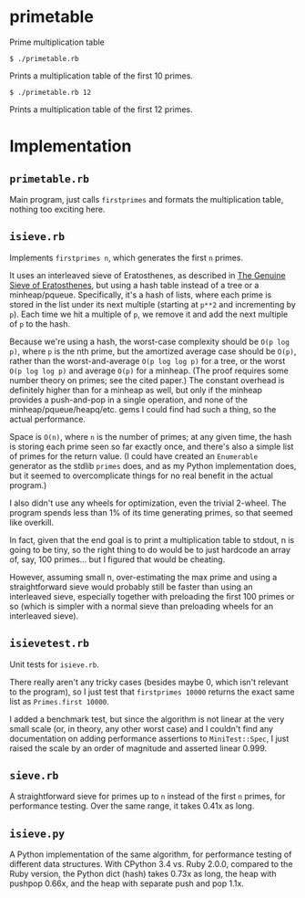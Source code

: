 primetable
==========

Prime multiplication table

    $ ./primetable.rb 

Prints a multiplication table of the first 10 primes.

    $ ./primetable.rb 12
	
Prints a multiplication table of the first 12 primes.

Implementation
==============

`primetable.rb`
---------------

Main program, just calls `firstprimes` and formats the multiplication
table, nothing too exciting here.

`isieve.rb`
-----------

Implements `firstprimes n`, which generates the first `n` primes.

It uses an interleaved sieve of Eratosthenes, as described in
[The Genuine Sieve of Eratosthenes][1], but using a hash table instead
of a tree or a minheap/pqueue. Specifically, it's a hash of lists,
where each prime is stored in the list under its next multiple
(starting at `p**2` and incrementing by `p`). Each time we hit a
multiple of `p`, we remove it and add the next multiple of `p` to the
hash.

  [1]: http://www.cs.hmc.edu/~oneill/papers/Sieve-JFP.pdf

Because we're using a hash, the worst-case complexity should be `O(p
log p)`, where `p` is the nth prime, but the amortized average case
should be `O(p)`, rather than the worst-and-average `O(p log log p)`
for a tree, or the worst `O(p log log p)` and average `O(p)` for a
minheap. (The proof requires some number theory on primes; see the
cited paper.) The constant overhead is definitely higher than for a
minheap as well, but only if the minheap provides a push-and-pop in a
single operation, and none of the minheap/pqueue/heapq/etc. gems I
could find had such a thing, so the actual performance.

Space is `O(n)`, where `n` is the number of primes; at any given time,
the hash is storing each prime seen so far exactly once, and there's
also a simple list of primes for the return value. (I could have
created an `Enumerable` generator as the stdlib `primes` does, and as
my Python implementation does, but it seemed to overcomplicate things
for no real benefit in the actual program.)

I also didn't use any wheels for optimization, even the trivial
2-wheel. The program spends less than 1% of its time generating
primes, so that seemed like overkill.

In fact, given that the end goal is to print a multiplication table to
stdout, n is going to be tiny, so the right thing to do would be to
just hardcode an array of, say, 100 primes... but I figured that would
be cheating.

However, assuming small n, over-estimating the max prime and using a
straightforward sieve would probably still be faster than using an
interleaved sieve, especially together with preloading the first 100
primes or so (which is simpler with a normal sieve than preloading
wheels for an interleaved sieve).

`isievetest.rb`
---------------

Unit tests for `isieve.rb`.

There really aren't any tricky cases (besides maybe 0, which isn't
relevant to the program), so I just test that `firstprimes 10000`
returns the exact same list as `Primes.first 10000`.

I added a benchmark test, but since the algorithm is not linear at the
very small scale (or, in theory, any other worst case) and I couldn't
find any documentation on adding performance assertions to
`MiniTest::Spec`, I just raised the scale by an order of magnitude and
asserted linear 0.999.

`sieve.rb`
----------

A straightforward sieve for primes up to `n` instead of the first `n`
primes, for performance testing. Over the same range, it takes 0.41x
as long.

`isieve.py`
-----------

A Python implementation of the same algorithm, for performance testing
of different data structures. With CPython 3.4 vs. Ruby
2.0.0, compared to the Ruby version, the Python dict (hash) takes
0.73x as long, the heap with pushpop 0.66x, and the heap with separate
push and pop 1.1x.
